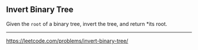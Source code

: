 ## Invert Binary Tree

Given the `root` of a binary tree, invert the tree, and return *its root.

---------------
https://leetcode.com/problems/invert-binary-tree/

